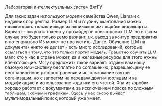 
Лаборатории интеллектуальных систем ВятГУ

Для таких задач используют модели семейства Qwen, Llama и с недавних пор gemma. Размер LLM и глубину квантования можно посоветовать только исходя из понимания имеющейся видеокарты. Вариант - покупать токены у провайдеров опенсорсных LLM, но в таком случае это будет только демо вариант, т.к. выход за контур предприятия и потенциально ИБ может не пропустить. Далее. Обучение LLM на документах никто не делает - есть много исследований, которые ссылаться к тому, что это только портит модель. Грамотно обучить LLM мало кто у нас в стране может, да и железные ресурсы для этого нужны впечатляющие. Могу предложить такой вариант: отдаем вам нашу базовую RAG-систему бесплатно по соглашению, разрешающему ее неограниченное распространение и использование внутри организации, но с запретом на передачу другим юрлицам и на модификацию и использование кода или его частей. Она из коробки хорошо работает с документами, за исключением поиска по сложным таблицам, схемам и графикам. Здесь у нас скоро выйдет мультимодальный поиск, который уже умеет. 
